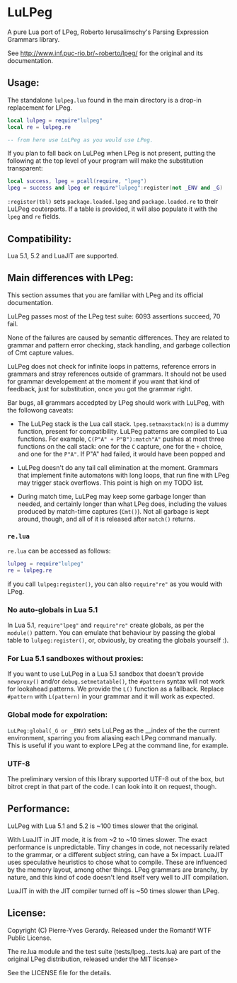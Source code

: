 # LuLPeg

A pure Lua port of LPeg, Roberto Ierusalimschy's Parsing Expression Grammars library.

See http://www.inf.puc-rio.br/~roberto/lpeg/ for the original and its documentation.

## Usage:

The standalone `lulpeg.lua` found in the main directory is a drop-in replacement for LPeg.

```Lua
local lulpeg = require"lulpeg"
local re = lulpeg.re

-- from here use LuLPeg as you would use LPeg.
```

If you plan to fall back on LuLPeg when LPeg is not present, putting the following at the top level of your program will make the substitution transparent:

```Lua
local success, lpeg = pcall(require, "lpeg")
lpeg = success and lpeg or require"lulpeg":register(not _ENV and _G)
```

`:register(tbl)` sets `package.loaded.lpeg` and `package.loaded.re` to their LuLPeg couterparts. If a table is provided, it will also populate it with the `lpeg` and `re` fields.

## Compatibility:

Lua 5.1, 5.2 and LuaJIT are supported.

## Main differences with LPeg:

This section assumes that you are familiar with LPeg and its official documentation.

LuLPeg passes most of the LPeg test suite: 6093 assertions succeed, 70 fail. 

None of the failures are caused by semantic differences. They are related to grammar and pattern error checking, stack handling, and garbage collection of Cmt capture values.

LuLPeg does not check for infinite loops in patterns, reference errors in grammars and stray references outside of grammars. It should not be used for grammar developement at the moment if you want that kind of feedback, just for substitution, once you got the grammar right.

Bar bugs, all grammars accedpted by LPeg should work with LuLPeg, with the followong caveats:

- The LuLPeg stack is the Lua call stack. `lpeg.setmaxstack(n)` is a dummy function, present for compatibility. LuLPeg patterns are compiled to Lua functions. For example, `C(P"A" + P"B"):match"A"` pushes at most three functions on the call stack: one for the `C` capture, one for the `+` choice, and one for the `P"A"`. If P"A" had failed, it would have been popped and 

- LuLPeg doesn't do any tail call elimination at the moment. Grammars that implement finite automatons with long loops, that run fine with LPeg may trigger stack overflows. This point is high on my TODO list.

- During match time, LuLPeg may keep some garbage longer than needed, and certainly longer than what LPeg does, including the values produced by match-time captures (`Cmt()`). Not all garbage is kept around, though, and all of it is released after `match()` returns.

### `re.lua`

`re.lua` can be accessed as follows:

```Lua
lulpeg = require"lulpeg"
re = lulpeg.re
```

if you call `lulpeg:register()`, you can also `require"re"` as you would with LPeg.

### No auto-globals in Lua 5.1

In Lua 5.1, `require"lpeg"` and `require"re"` create globals, as per the `module()` pattern. You can emulate that behaviour by passing the global table to `lulpeg:register()`, or, obviously, by creating the globals yourself :).

### For Lua 5.1 sandboxes without proxies:

If you want to use LuLPeg in a Lua 5.1 sandbox that doesn't provide `newproxy()` and/or `debug.setmetatable()`, the `#pattern` syntax will not work for lookahead patterns. We provide the `L()` function as a fallback. Replace `#pattern` with `L(pattern)` in your grammar and it will work as expected.

### Global mode for expolration:

`LuLPeg:global(_G or _ENV)` sets LuLPeg as the __index of the the current environment, sparring you from aliasing each LPeg command manually. This is useful if you want to explore LPeg at the command line, for example.

### UTF-8

The preliminary version of this library supported UTF-8 out of the box, but bitrot crept in that part of the code. I can look into it on request, though.

## Performance:

LuLPeg with Lua 5.1 and 5.2 is ~100 times slower that the original. 

With LuaJIT in JIT mode, it is from ~2 to ~10 times slower. The exact performance is unpredictable. Tiny changes in code, not necessarily related to the grammar, or a different subject string, can have a 5x impact. LuaJIT uses speculative heuristics to chose what to compile. These are influenced by the memory layout, among other things. LPeg grammars are branchy, by nature, and this kind of code doesn't lend itself very well to JIT compilation.

LuaJIT in with the JIT compiler turned off is ~50 times slower than LPeg.

## License:

Copyright (C) Pierre-Yves Gerardy.
Released under the Romantif WTF Public License.

The re.lua module and the test suite (tests/lpeg.*.*.tests.lua) are part of the original LPeg distribution, released under the MIT license>

See the LICENSE file for the details.